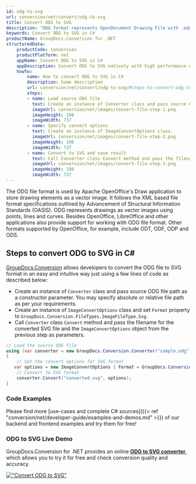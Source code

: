 ```yaml
---
id: odg-to-svg
url: conversion/net/convert/odg-to-svg
title: Convert ODG to SVG
description: "ODG format represents OpenDocument Drawing File with .odg extension. Learn how to convert ODG to SVG file programmatically in C# language using GroupDocs.Conversion for .NET library."
keywords: Convert ODG to SVG in C#
productName: GroupDocs.Conversion for .NET
structuredData:
    productCode: conversion
    productPlatform: net
    appName: Convert ODG to SVG in C#
    appDescription: Convert ODG to SVG natively with high performance using C# language and server side GroupDocs.Conversion for .NET APIs, without the use of any software like Microsoft or Open Office.
    howTo:
        name: How to convert ODG to SVG in C# 
        description: Some description
        url: conversion/net/convert/odg-to-svg/#steps-to-convert-odg-to-svg-in-c
        steps:
        - name: Load source ODG file 
          text: Create an instance of Converter class and pass source ODG file path as a constructor parameter. You may specify absolute or relative file path as per your requirements. 
          imageUrl: conversion/net/images/convert-file-step-1.png
          imageHeight: 196
          imageWidth: 737
        - name: Specify convert options 
          text: Create an instance of ImageConvertOptions class.
          imageUrl: conversion/net/images/convert-file-step-2.png
          imageHeight: 196
          imageWidth: 737
        - name: Convert to SVG and save result 
          text: Call Converter class Convert method and pass the filename for the converted HTML file and the ImageConvertOptions object from the previous step as parameters.
          imageUrl: conversion/net/images/convert-file-step-3.png
          imageHeight: 196
          imageWidth: 737
---
```


The ODG file format is used by Apache OpenOffice's Draw application to store drawing elements as a vector image. It follows the XML based file format specifications outlined by Advancement of Structural Information Standards (OASIS). ODG represents drawings as vector images using points, lines and curves. Besides OpenOffice, LibreOffice and other applications also provide support for working with ODG file format. Other formats supported by OpenOffice, for example, include ODT, ODF, ODP and ODS.

## Steps to convert ODG to SVG in C#

[GroupDocs.Conversion](https://products.groupdocs.com/conversion/net) allows developers to convert the ODG file to SVG format in an easy and intuitive way just using a few lines of code as described below:

* Create an instance of `Converter` class and pass source ODG file path as a constructor parameter. You may specify absolute or relative file path as per your requirements. 
* Create an instance of `ImageConvertOptions` class and set `Format` property to `GroupDocs.Conversion.FileTypes.ImageFileType.Svg`.
* Call `Converter` class `Convert` method and pass the filename for the converted SVG file and the `ImageConvertOptions` object from the previous step as parameters.

```csharp
// Load the source ODG file
using (var converter = new GroupDocs.Conversion.Converter("sample.odg"))
{
    // Set the convert options for SVG format
   var options = new ImageConvertOptions { Format = GroupDocs.Conversion.FileTypes.ImageFileType.Svg };
    // Convert to SVG format
    converter.Convert("converted.svg", options);
}
```

### Code Examples

Please find more [use-cases and complete C# sources]({{< ref "conversion/net/developer-guide/examples-and-demos.md" >}}) of our backend and frontend examples and try them for free!

### ODG to SVG Live Demo

GroupDocs.Conversion for .NET provides an online [**ODG to SVG converter**](https://products.groupdocs.app/conversion/odg-to-svg), which allows you to try it for free and check conversion quality and accuracy.

[!["Convert ODG to SVG"](conversion/net/images/convert-to-svg/convert-odg-to-svg.png)](https://products.groupdocs.app/conversion/odg-to-svg)